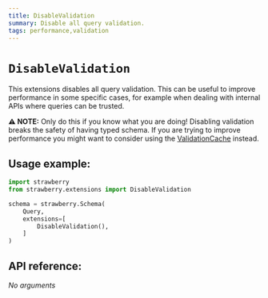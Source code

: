 ```yaml
---
title: DisableValidation
summary: Disable all query validation.
tags: performance,validation
---
```


# `DisableValidation`

This extensions disables all query validation. This can be useful to improve performance in some specific cases, for example when dealing with internal APIs where queries can be trusted.

**⚠️  NOTE:** Only do this if you know what you are doing! Disabling validation breaks the safety of having typed schema. If you are trying to
improve performance you might want to consider using the
[ValidationCache](./validation-cache) instead.

## Usage example:

```python
import strawberry
from strawberry.extensions import DisableValidation

schema = strawberry.Schema(
    Query,
    extensions=[
        DisableValidation(),
    ]
)
```

## API reference:

*No arguments*
